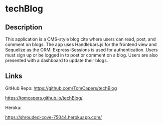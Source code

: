 # techBlog

## Description
This application is a CMS-style blog cite where users can read, post, and comment on blogs. The app uses Handlebars.js for the frontend view and Sequelize as the ORM.  Express-Sessions is used for authentication.  Users must sign up or be logged in to post or comment on a blog. Users are also presented with a dashboard to update their blogs.

## Links
GitHub Repo: 
https://github.com/TomCapers/techBlog

https://tomcapers.github.io/techBlog/


Heroku:

https://shrouded-cove-75044.herokuapp.com/



